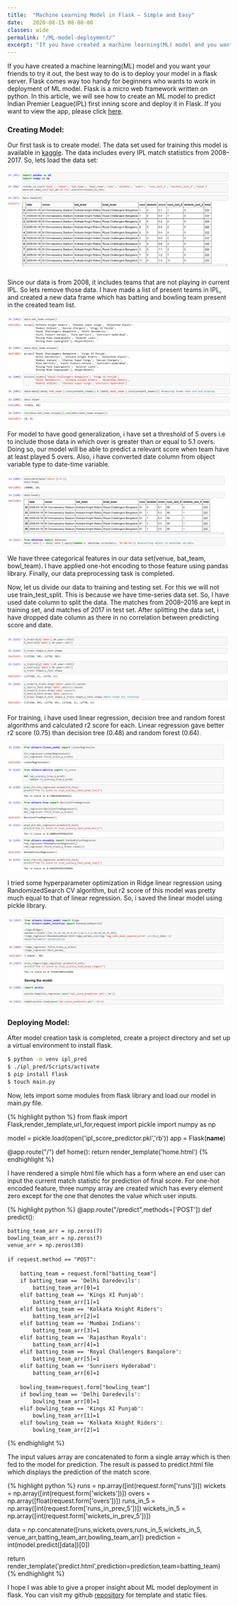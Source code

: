 ```yaml
---
title:  "Machine Learning Model in Flask — Simple and Easy"
date:   2020-08-15 08-00-00 
classes: wide
permalink: "/ML-model-deployment/"
excerpt: "If you have created a machine learning(ML) model and you want your friends to try it out, the best way to do is to deploy your model in a flask server."
---
```


If you have created a machine learning(ML) model and you want your friends to try it out, the best way to do is to deploy your model in a flask server. Flask comes way too handy for beginners who wants to work in deployment of ML model. Flask is a micro web framework written on python.
In this article, we will see how to create an ML model to predict Indian Premier League(IPL) first inning score and deploy it in Flask. If you want to view the app, please click [here](https://my-ipl-predictor.herokuapp.com/).

### Creating Model:

Our first task is to create model. The data set used for training this model is available in [kaggle](https://www.kaggle.com/). The data includes every IPL match statistics from 2008–2017. So, lets load the data set:

![Read CSV](/assets/images/ml_model_flask/read_csv.png)

Since our data is from 2008, it includes teams that are not playing in current IPL. So lets remove those data. I have made a list of present teams in IPL, and created a new data frame which has batting and bowling team present in the created team list.

![Read CSV](/assets/images/ml_model_flask/read_csv2.png)

For model to have good generalization, i have set a threshold of 5 overs i.e to include those data in which over is greater than or equal to 5.1 overs. Doing so, our model will be able to predict a relevant score when team have at least played 5 overs. Also, i have converted date column from object variable type to date-time variable.

![Read CSV](/assets/images/ml_model_flask/img_3.png)

We have three categorical features in our data set(venue, bat_team, bowl_team). I have applied one-hot encoding to those feature using pandas library. Finally, our data preprocessing task is completed.

Now, let us divide our data to training and testing set. For this we will not use train_test_split. This is because we have time-series data set. So, I have used date column to split the data. The matches from 2008–2016 are kept in training set, and matches of 2017 in test set. After splitting the data set, i have dropped date column as there in no correlation between predicting score and date.

![Read CSV](/assets/images/ml_model_flask/img_4.png)

For training, i have used linear regression, decision tree and random forest algorithms and calculated r2 score for each. Linear regression gave better r2 score (0.75) than decision tree (0.48) and random forest (0.64).

![Read CSV](/assets/images/ml_model_flask/img_5.png)

I tried some hyperparameter optimization in Ridge linear regression using RandomizedSearch CV algorithm, but r2 score of this model was pretty much equal to that of linear regression. So, i saved the linear model using pickle library.

![Read CSV](/assets/images/ml_model_flask/img_6.png)

### Deploying Model:

After model creation task is completed, create a project directory and set up a virtual environment to install flask.

``` bash    
$ python -m venv ipl_pred
$ ./ipl_pred/Scripts/activate
$ pip install Flask
$ touch main.py
```

Now, lets import some modules from flask library and load our model in main.py file.

{% highlight python %}
from flask import Flask,render_template,url_for,request
import pickle
import numpy as np

model = pickle.load(open('ipl_score_predictor.pkl','rb'))
app = Flask(__name__)

@app.route("/")
def home():
    return render_template('home.html')
{% endhighlight %}

I have rendered a simple html file which has a form where an end user can input the current match statistic for prediction of final score. For one-hot encoded feature, three numpy array are created which has every element zero except for the one that denotes the value which user inputs.

{% highlight python %}
@app.route("/predict",methods=['POST'])
def predict():

    batting_team_arr = np.zeros(7)
    bowling_team_arr = np.zeros(7)
    venue_arr = np.zeros(30)
    
    if request.method == "POST":

        batting_team = request.form["batting_team"]
        if batting_team == 'Delhi Daredevils':
            batting_team_arr[0]=1
        elif batting_team == 'Kings XI Punjab':
            batting_team_arr[1]=1
        elif batting_team == 'Kolkata Knight Riders':
            batting_team_arr[2]=1
        elif batting_team == 'Mumbai Indians':
            batting_team_arr[3]=1
        elif batting_team == 'Rajasthan Royals':
            batting_team_arr[4]=1
        elif batting_team == 'Royal Challengers Bangalore':
            batting_team_arr[5]=1
        elif batting_team == 'Sunrisers Hyderabad':
            batting_team_arr[6]=1
        
        bowling_team=request.form["bowling_team"]
        if bowling_team == 'Delhi Daredevils':
            bowling_team_arr[0]=1
        elif bowling_team == 'Kings XI Punjab':
            bowling_team_arr[1]=1
        elif bowling_team == 'Kolkata Knight Riders':
            bowling_team_arr[2]=1
{% endhighlight %}

The input values array are concatenated to form a single array which is then fed to the model for prediction. The result is passed to predict.html file which displays the prediction of the match score.

{% highlight python %}
runs = np.array([int(request.form['runs'])])
wickets = np.array([int(request.form['wickets'])])
overs = np.array([float(request.form['overs'])])
runs_in_5 = np.array([int(request.form['runs_in_prev_5'])])
wickets_in_5 = np.array([int(request.form['wickets_in_prev_5'])])

data = np.concatenate([runs,wickets,overs,runs_in_5,wickets_in_5,
                    venue_arr,batting_team_arr,bowling_team_arr])
prediction = int(model.predict([data])[0])

return render_template('predict.html',prediction=prediction,team=batting_team)
{% endhighlight %}

I hope I was able to give a proper insight about ML model deployment in flask. You can visit my github [repository](https://github.com/samiptimalsena/IPL_Score_Predictor/tree/master/pure_flask_deployment) for template and static files.